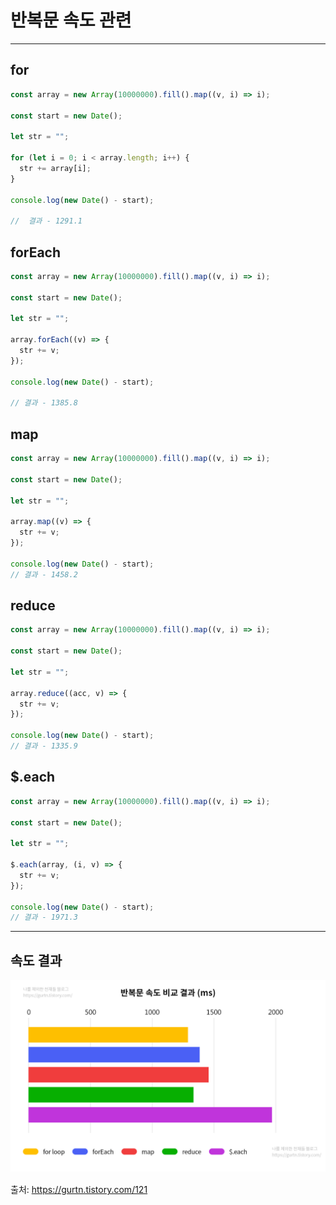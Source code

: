 # 반복문 속도 관련

---

## for

```javascript
const array = new Array(10000000).fill().map((v, i) => i);

const start = new Date();

let str = "";

for (let i = 0; i < array.length; i++) {
  str += array[i];
}

console.log(new Date() - start);

//  결과 - 1291.1
```

## forEach

```javascript
const array = new Array(10000000).fill().map((v, i) => i);

const start = new Date();

let str = "";

array.forEach((v) => {
  str += v;
});

console.log(new Date() - start);

// 결과 - 1385.8
```

## map

```javascript
const array = new Array(10000000).fill().map((v, i) => i);

const start = new Date();

let str = "";

array.map((v) => {
  str += v;
});

console.log(new Date() - start);
// 결과 - 1458.2
```

## reduce

```javascript
const array = new Array(10000000).fill().map((v, i) => i);

const start = new Date();

let str = "";

array.reduce((acc, v) => {
  str += v;
});

console.log(new Date() - start);
// 결과 - 1335.9
```

## $.each

```javascript
const array = new Array(10000000).fill().map((v, i) => i);

const start = new Date();

let str = "";

$.each(array, (i, v) => {
  str += v;
});

console.log(new Date() - start);
// 결과 - 1971.3
```

---

## 속도 결과

![proxy](../img/반복문속도.png)

출처: https://gurtn.tistory.com/121
